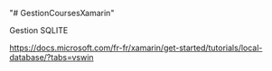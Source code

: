 "# GestionCoursesXamarin" 

Gestion SQLITE

https://docs.microsoft.com/fr-fr/xamarin/get-started/tutorials/local-database/?tabs=vswin

